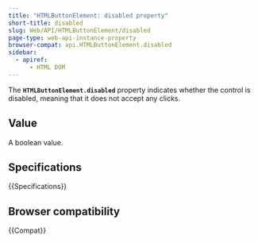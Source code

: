 ```yaml
---
title: "HTMLButtonElement: disabled property"
short-title: disabled
slug: Web/API/HTMLButtonElement/disabled
page-type: web-api-instance-property
browser-compat: api.HTMLButtonElement.disabled
sidebar:
  - apiref:
      - HTML DOM
---
```


The **`HTMLButtonElement.disabled`** property indicates whether the control is disabled, meaning that it does not accept any clicks.

## Value

A boolean value.

## Specifications

{{Specifications}}

## Browser compatibility

{{Compat}}

